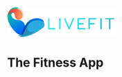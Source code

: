 <img src="https://github.com/aseeralfaisal/livefit/blob/master/icons/LIVEFIT.png" width="50%" />
<h1>The Fitness App</h1>
